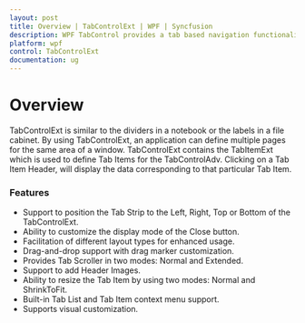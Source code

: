 ```yaml
---
layout: post
title: Overview | TabControlExt | WPF | Syncfusion
description: WPF TabControl provides a tab based navigation functionality. It provides close button for tabs, tab ordering, and editable tab headers.
platform: wpf
control: TabControlExt
documentation: ug
---
```


# Overview

TabControlExt is similar to the dividers in a notebook or the labels in a file cabinet. By using TabControlExt, an application can define multiple pages for the same area of a window. TabControlExt contains the TabItemExt which is used to define Tab Items for the TabControlAdv. Clicking on a Tab Item Header, will display the data corresponding to that particular Tab Item.

### Features

* Support to position the Tab Strip to the Left, Right, Top or Bottom of the TabControlExt.
* Ability to customize the display mode of the Close button.
* Facilitation of different layout types for enhanced usage.
* Drag-and-drop support with drag marker customization.
* Provides Tab Scroller in two modes: Normal and Extended.
* Support to add Header Images.
* Ability to resize the Tab Item by using two modes: Normal and ShrinkToFit.
* Built-in Tab List and Tab Item context menu support.
* Supports visual customization.



